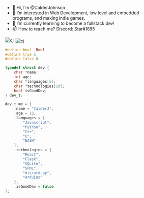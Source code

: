 - 👋 Hi, I’m @CalderJohnson
- 👀 I’m interested in Web Development, low level and embedded programs, and making indie games.
- 🌱 I’m currently learning to become a fullstack dev!
- 📫 How to reach me? Discord: Star#1895

<p><img align="left" src="https://github-readme-stats.vercel.app/api/top-langs?username=calderjohnson&show_icons=true&locale=en&layout=compact" alt="cj" /></p>
<p>&nbsp;<img align="center" src="https://github-readme-stats.vercel.app/api?username=calderjohnson&show_icons=true&locale=en" alt="cj" /></p>

```c
#define bool _Bool
#define true 1
#define false 0

typedef struct dev {
    char *name;
    int age;
    char *languages[5]; 
    char *technologies[10];
    bool isGoodDev;
} dev_t;

dev_t me = {
    .name = "CalderJ",
    .age = 18,
    .languages = {
        "Javascript",
        "Python",
        "C++",
        "C",
        "NASM"
    },
    .technologies = {
        "React",
        "Flask",
        "SQLite",
        "SFML",
        "discord.py",
        "Arduino"
    },
    .isGoodDev = false
};
```

<!---
CalderJohnson/CalderJohnson is a ✨ special ✨ repository because its `README.md` (this file) appears on your GitHub profile.
You can click the Preview link to take a look at your changes
--->
